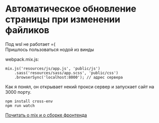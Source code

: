 # Автоматическое обновление страницы при изменении файликов

Под wsl не работает =(  
Пришлось пользоваться нодой из винды


webpack.mix.js:
```
mix.js('resources/js/app.js', 'public/js')
    .sass('resources/sass/app.scss', 'public/css')
    .browserSync('localhost:8000'); // адрес сервера

```
Как я понял, он открывает некий прокси сервер и запускает сайт на 3000 порту. 

`npm install cross-env`  
`npm run watch`


[Почитать о mix и о сборке фронтенда](https://laravel.su/docs/5.4/mix)
